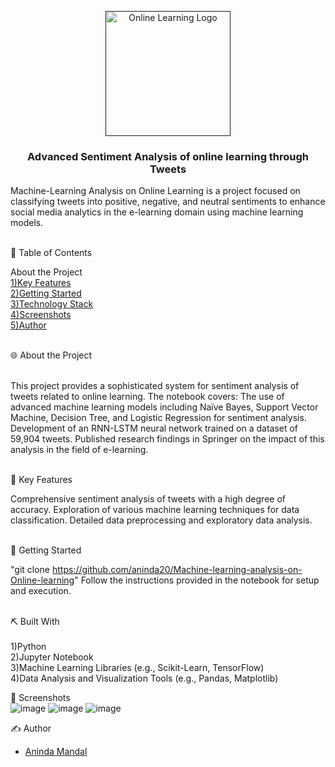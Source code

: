 <p align="center">
  <a href="" rel="noopener">
    <img width="200" alt="Online Learning Logo" src="https://github.com/aninda20/Machine-learning-analysis-on-Online-learning/assets/53020383/9d8a03c2-0313-4c4d-a50e-9fb0f40b65ec">
  </a>
</p>
<h3 align="center">Advanced Sentiment Analysis of online learning through Tweets
    <br> 
</h3>
<p>Machine-Learning Analysis on Online Learning is a project focused on classifying tweets into positive, negative, and neutral sentiments to enhance social media analytics in the e-learning domain using machine learning models.</p>

</br>📝 Table of Contents

About the Project
</br> [1)Key Features](#about_the_project)
</br> [2)Getting Started](#key_features)
</br> [3)Technology Stack](#getting_started")
</br> [4)Screenshots](#screenshots")
</br> [5)Author](#authors)

</br> 🌐 About the Project <a name = "about_the_project"></a>

</br>This project provides a sophisticated system for sentiment analysis of tweets related to online learning. The notebook covers: The use of advanced machine learning models including Naïve Bayes, Support Vector Machine, Decision Tree, and Logistic Regression for sentiment analysis.
Development of an RNN-LSTM neural network trained on a dataset of 59,904 tweets.
Published research findings in Springer on the impact of this analysis in the field of e-learning.

</br>🌟 Key Features <a name = "key_features"></a>

Comprehensive sentiment analysis of tweets with a high degree of accuracy.
Exploration of various machine learning techniques for data classification.
Detailed data preprocessing and exploratory data analysis.

</br>🏁 Getting Started <a name = "getting_started"></a>

"git clone https://github.com/aninda20/Machine-learning-analysis-on-Online-learning"
Follow the instructions provided in the notebook for setup and execution.

</br>⛏️ Built With </br> <a name = "tech_stack"></a>
<br>1)Python </br>
2)Jupyter Notebook </br>
3)Machine Learning Libraries (e.g., Scikit-Learn, TensorFlow) </br>
4)Data Analysis and Visualization Tools (e.g., Pandas, Matplotlib) </br>

🤳 Screenshots <a name = "screenshots"></a>
</br>![image](https://github.com/aninda20/Machine-learning-analysis-on-Online-learning/assets/53020383/81e318aa-9dc1-43d9-ad10-6a5bf3419c1d)
![image](https://github.com/aninda20/Machine-learning-analysis-on-Online-learning/assets/53020383/032fc57f-9df1-4b13-aad2-06a162759d46)
![image](https://github.com/aninda20/Machine-learning-analysis-on-Online-learning/assets/53020383/b32838f0-9e2c-4f8d-a8df-8f79abf5adb3)


✍️ Author <a name = "authors"></a>

- [Aninda Mandal](https://github.com/aninda20)
